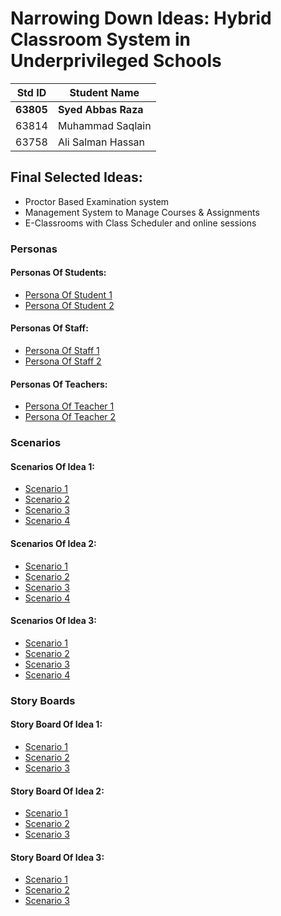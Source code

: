 # Narrowing Down Ideas: Hybrid Classroom System in Underprivileged Schools

|Std ID|Student Name|
|:-----:|---------------------|
|**63805**|**Syed Abbas Raza**|
|63814|Muhammad Saqlain|
|63758|Ali Salman Hassan|

## Final Selected Ideas: 
  * Proctor Based Examination system
  * Management System to Manage Courses & Assignments
  * E-Classrooms with Class Scheduler and online sessions

### Personas

#### Personas Of Students:

* [Persona Of Student 1](https://github.com/SyedAbbasRazaZaidi/HCI166-Fall2021/blob/main/IdeaGeneration/02-NarrowingDown/persona_std1.md)
* [Persona Of Student 2](https://github.com/SyedAbbasRazaZaidi/HCI166-Fall2021/blob/main/IdeaGeneration/02-NarrowingDown/persona_std2.md)

#### Personas Of Staff:

* [Persona Of Staff 1](https://github.com/SyedAbbasRazaZaidi/HCI166-Fall2021/blob/main/IdeaGeneration/02-NarrowingDown/persona_staff1.md)
* [Persona Of Staff 2](https://github.com/SyedAbbasRazaZaidi/HCI166-Fall2021/blob/main/IdeaGeneration/02-NarrowingDown/persona_staff2.md)

#### Personas Of Teachers:

* [Persona Of Teacher 1](https://github.com/SyedAbbasRazaZaidi/HCI166-Fall2021/blob/main/IdeaGeneration/02-NarrowingDown/personal_tch1.md)
* [Persona Of Teacher 2](https://github.com/SyedAbbasRazaZaidi/HCI166-Fall2021/blob/main/IdeaGeneration/02-NarrowingDown/personal_tch2.md)

### Scenarios

#### Scenarios Of Idea 1:

* [Scenario 1](https://github.com/SyedAbbasRazaZaidi/HCI166-Fall2021/blob/main/IdeaGeneration/02-NarrowingDown/scen1_idea1.md)
* [Scenario 2](https://github.com/SyedAbbasRazaZaidi/HCI166-Fall2021/blob/main/IdeaGeneration/02-NarrowingDown/scen2_idea1.md)
* [Scenario 3](https://github.com/SyedAbbasRazaZaidi/HCI166-Fall2021/blob/main/IdeaGeneration/02-NarrowingDown/scen3_idea1.md)
* [Scenario 4](https://github.com/SyedAbbasRazaZaidi/HCI166-Fall2021/blob/main/IdeaGeneration/02-NarrowingDown/scen4_idea1.md)

#### Scenarios Of Idea 2:

* [Scenario 1](https://github.com/SyedAbbasRazaZaidi/HCI166-Fall2021/blob/main/IdeaGeneration/02-NarrowingDown/scen1_idea2.md)
* [Scenario 2](https://github.com/SyedAbbasRazaZaidi/HCI166-Fall2021/blob/main/IdeaGeneration/02-NarrowingDown/scen2_idea2.md)
* [Scenario 3](https://github.com/SyedAbbasRazaZaidi/HCI166-Fall2021/blob/main/IdeaGeneration/02-NarrowingDown/scen3_idea2.md)
* [Scenario 4](https://github.com/SyedAbbasRazaZaidi/HCI166-Fall2021/blob/main/IdeaGeneration/02-NarrowingDown/scen4_idea2.md)

#### Scenarios Of Idea 3:

* [Scenario 1](https://github.com/SyedAbbasRazaZaidi/HCI166-Fall2021/blob/main/IdeaGeneration/02-NarrowingDown/scen1_idea3.md)
* [Scenario 2](https://github.com/SyedAbbasRazaZaidi/HCI166-Fall2021/blob/main/IdeaGeneration/02-NarrowingDown/scen2_idea3.md)
* [Scenario 3](https://github.com/SyedAbbasRazaZaidi/HCI166-Fall2021/blob/main/IdeaGeneration/02-NarrowingDown/scen3_idea3.md)
* [Scenario 4](https://github.com/SyedAbbasRazaZaidi/HCI166-Fall2021/blob/main/IdeaGeneration/02-NarrowingDown/scen4_idea3.md)





### Story Boards

#### Story Board Of Idea 1:

* [Scenario 1](https://github.com/SyedAbbasRazaZaidi/HCI166-Fall2021/blob/main/IdeaGeneration/02-NarrowingDown/StoryBrd1_Scen1_Idea1)
* [Scenario 2](https://github.com/SyedAbbasRazaZaidi/HCI166-Fall2021/blob/main/IdeaGeneration/02-NarrowingDown/StoryBrd2_Scen2_Idea1)
* [Scenario 3](https://github.com/SyedAbbasRazaZaidi/HCI166-Fall2021/blob/main/IdeaGeneration/02-NarrowingDown/StoryBrd3_Scen3_Idea1)

#### Story Board Of Idea 2:

* [Scenario 1](https://github.com/SyedAbbasRazaZaidi/HCI166-Fall2021/blob/main/IdeaGeneration/02-NarrowingDown/StoryBrd1_Scen1_Idea2)
* [Scenario 2](https://github.com/SyedAbbasRazaZaidi/HCI166-Fall2021/blob/main/IdeaGeneration/02-NarrowingDown/StoryBrd2_Scen2_Idea2)
* [Scenario 3](https://github.com/SyedAbbasRazaZaidi/HCI166-Fall2021/blob/main/IdeaGeneration/02-NarrowingDown/StoryBrd3_Scen3_Idea2)

#### Story Board Of Idea 3:

* [Scenario 1](https://github.com/SyedAbbasRazaZaidi/HCI166-Fall2021/blob/main/IdeaGeneration/02-NarrowingDown/StoryBrd1_Scen1_Idea3)
* [Scenario 2](https://github.com/SyedAbbasRazaZaidi/HCI166-Fall2021/blob/main/IdeaGeneration/02-NarrowingDown/StoryBrd2_Scen2_Idea3)
* [Scenario 3](https://github.com/SyedAbbasRazaZaidi/HCI166-Fall2021/blob/main/IdeaGeneration/02-NarrowingDown/StoryBrd3_Scen3_Idea3)

